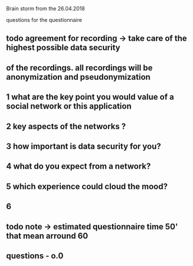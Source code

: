 Brain storm from the 26.04.2018

questions for the questionnaire

## todo agreement for recording -> take care of the highest possible data security
## of the recordings. all recordings will be anonymization and pseudonymization


## 1 what are the key point you would value of a social network or this application

## 2 key aspects of the networks ?

## 3 how important is data security for you?

## 4 what do you expect from a network?

## 5 which experience could cloud the mood?

## 6

## todo note -> estimated  questionnaire time 50' that mean arround 60
## questions - o.0

##
